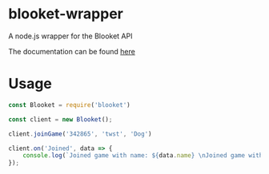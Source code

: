 # blooket-wrapper

A node.js wrapper for the Blooket API

The documentation can be found [here](https://github.com/glixxzzy/blooket-wrapper/blob/main/Documention.md)

# Usage

```js
const Blooket = require('blooket')

const client = new Blooket();

client.joinGame('342865', 'twst', 'Dog')

client.on('Joined', data => {
    console.log(`Joined game with name: ${data.name} \nJoined game with blook: ${data.blook}`)
});
```

